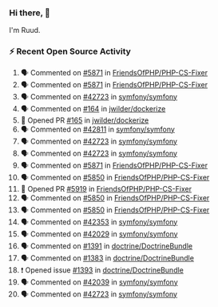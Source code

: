### Hi there, 👋

I'm Ruud.
 
### :zap: Recent Open Source Activity

<!--START_SECTION:activity-->
1. 🗣 Commented on [#5871](https://github.com/FriendsOfPHP/PHP-CS-Fixer/issues/5871) in [FriendsOfPHP/PHP-CS-Fixer](https://github.com/FriendsOfPHP/PHP-CS-Fixer)
2. 🗣 Commented on [#5871](https://github.com/FriendsOfPHP/PHP-CS-Fixer/issues/5871) in [FriendsOfPHP/PHP-CS-Fixer](https://github.com/FriendsOfPHP/PHP-CS-Fixer)
3. 🗣 Commented on [#42723](https://github.com/symfony/symfony/issues/42723) in [symfony/symfony](https://github.com/symfony/symfony)
4. 🗣 Commented on [#164](https://github.com/jwilder/dockerize/issues/164) in [jwilder/dockerize](https://github.com/jwilder/dockerize)
5. 💪 Opened PR [#165](https://github.com/jwilder/dockerize/pull/165) in [jwilder/dockerize](https://github.com/jwilder/dockerize)
6. 🗣 Commented on [#42811](https://github.com/symfony/symfony/issues/42811) in [symfony/symfony](https://github.com/symfony/symfony)
7. 🗣 Commented on [#42723](https://github.com/symfony/symfony/issues/42723) in [symfony/symfony](https://github.com/symfony/symfony)
8. 🗣 Commented on [#42723](https://github.com/symfony/symfony/issues/42723) in [symfony/symfony](https://github.com/symfony/symfony)
9. 🗣 Commented on [#5871](https://github.com/FriendsOfPHP/PHP-CS-Fixer/issues/5871) in [FriendsOfPHP/PHP-CS-Fixer](https://github.com/FriendsOfPHP/PHP-CS-Fixer)
10. 🗣 Commented on [#5850](https://github.com/FriendsOfPHP/PHP-CS-Fixer/issues/5850) in [FriendsOfPHP/PHP-CS-Fixer](https://github.com/FriendsOfPHP/PHP-CS-Fixer)
11. 💪 Opened PR [#5919](https://github.com/FriendsOfPHP/PHP-CS-Fixer/pull/5919) in [FriendsOfPHP/PHP-CS-Fixer](https://github.com/FriendsOfPHP/PHP-CS-Fixer)
12. 🗣 Commented on [#5850](https://github.com/FriendsOfPHP/PHP-CS-Fixer/issues/5850) in [FriendsOfPHP/PHP-CS-Fixer](https://github.com/FriendsOfPHP/PHP-CS-Fixer)
13. 🗣 Commented on [#5850](https://github.com/FriendsOfPHP/PHP-CS-Fixer/issues/5850) in [FriendsOfPHP/PHP-CS-Fixer](https://github.com/FriendsOfPHP/PHP-CS-Fixer)
14. 🗣 Commented on [#42353](https://github.com/symfony/symfony/issues/42353) in [symfony/symfony](https://github.com/symfony/symfony)
15. 🗣 Commented on [#42029](https://github.com/symfony/symfony/issues/42029) in [symfony/symfony](https://github.com/symfony/symfony)
16. 🗣 Commented on [#1391](https://github.com/doctrine/DoctrineBundle/issues/1391) in [doctrine/DoctrineBundle](https://github.com/doctrine/DoctrineBundle)
17. 🗣 Commented on [#1383](https://github.com/doctrine/DoctrineBundle/issues/1383) in [doctrine/DoctrineBundle](https://github.com/doctrine/DoctrineBundle)
18. ❗️ Opened issue [#1393](https://github.com/doctrine/DoctrineBundle/issues/1393) in [doctrine/DoctrineBundle](https://github.com/doctrine/DoctrineBundle)
19. 🗣 Commented on [#42039](https://github.com/symfony/symfony/issues/42039) in [symfony/symfony](https://github.com/symfony/symfony)
20. 🗣 Commented on [#42723](https://github.com/symfony/symfony/issues/42723) in [symfony/symfony](https://github.com/symfony/symfony)
<!--END_SECTION:activity-->
